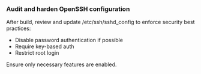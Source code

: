 ### Audit and harden OpenSSH configuration

After build, review and update /etc/ssh/sshd_config to enforce security best practices: 
- Disable password authentication if possible
- Require key-based auth
- Restrict root login

Ensure only necessary features are enabled.